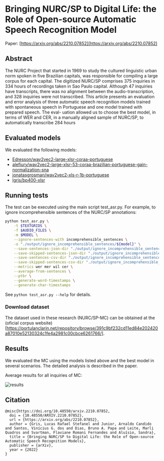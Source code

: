 # Bringing NURC/SP to Digital Life: the Role of Open-source Automatic Speech Recognition Model

Paper: [https://arxiv.org/abs/2210.07852](https://arxiv.org/abs/2210.07852)

## Abstract

The NURC Project that started in 1969 to study the cultured linguistic urban norm spoken in five Brazilian capitals, was responsible for compiling a large corpus for each capital. The digitized NURC/SP comprises 375 inquiries in 334 hours of recordings taken in Sao Paulo capital. Although 47 inquiries have transcripts, there was no alignment between the audio-transcription, and 328 inquiries were not transcribed. This article presents an evaluation and error analysis of three automatic speech recognition models trained with spontaneous speech in Portuguese and one model trained with prepared speech. The eval- uation allowed us to choose the best model, in terms of WER and CER, in a manually aligned sample of NURC/SP, to automatically transcribe 284 hours

## Evaluated models

We evaluated the following models:

- [Edresson/wav2vec2-large-xlsr-coraa-portuguese](https://huggingface.co/Edresson/wav2vec2-large-xlsr-coraa-portuguese)
- [alefiury/wav2vec2-large-xlsr-53-coraa-brazilian-portuguese-gain-normalization-sna](https://huggingface.co/alefiury/wav2vec2-large-xlsr-53-coraa-brazilian-portuguese-gain-normalization-sna)
- [jonatasgrosman/wav2vec2-xls-r-1b-portuguese](https://huggingface.co/jonatasgrosman/wav2vec2-xls-r-1b-portuguese)
- [lgris/bp400-xlsr](https://huggingface.co/lgris/bp400-xlsr)

## Running tests

The test can be executed using the main script test_asr.py. For example, to ignore incomprehensible sentences of the NURC/SP annotations:

```sh
python test_asr.py \
    -t $TEXTGRIDS \
    -f $AUDIO_FILES \
    -m $MODEL \
    --ignore-sentences-with incomprehensible_sentences \
    -o "./output/ignore_incomprehensible_sentences/${model}" \
    --save-sentences-json-dir "./output/ignore_incomprehensible_sentences" \
    --save-skipped-sentences-json-dir "./output/ignore_incomprehensible_sentences" \
    --save-sentences-csv-dir "./output/ignore_incomprehensible_sentences" \
    --save-skipped-sentences-csv-dir "./output/ignore_incomprehensible_sentences" \
    --metrics wer mer wil cer \
    --average-from-sentences \
    --ptbr \
    --generate-word-timestamps \
    --generate-char-timestamps 
```

See `python test_asr.py --help` for details.

### Download dataset

The dataset used in these research (NURC/SP-MC) can be obtained at the (oficial corpus website)[https://portulanclarin.net/repository/browse/391c9bf232cd11ed84e202420a87010e52130324c1fe4a2981c00cbce6261766/].

## Results

We evaluated the MC using the models listed above and the best model in several scenarios. The detailed analysis is described in the paper.

Average results for all inquiries of MC:

![results](https://user-images.githubusercontent.com/34692520/195699302-2f6bcb82-4684-4db7-acdd-548c9f6ab9e6.png)

## Citation

```
@misc{https://doi.org/10.48550/arxiv.2210.07852,
  doi = {10.48550/ARXIV.2210.07852},
  url = {https://arxiv.org/abs/2210.07852},
  author = {Gris, Lucas Rafael Stefanel and Junior, Arnaldo Candido and Santos, Vinícius G. dos and Dias, Bruno A. Papa and Leite, Marli Quadros and Svartman, Flaviane Romani Fernandes and Aluísio, Sandra},
  title = {Bringing NURC/SP to Digital Life: the Role of Open-source Automatic Speech Recognition Models},
  publisher = {arXiv},
  year = {2022}
}
```
